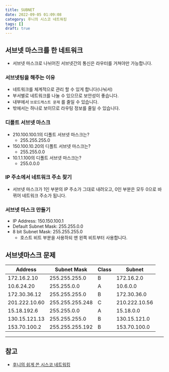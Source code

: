 ```yaml
---
title: SUBNET
date: 2022-09-05 01:09:08
category: 후니의 시스코 네트워킹
tags: []
draft: true
---
```


## 서브넷 마스크를 한 네트워크

- 서브넷 마스크로 나뉘어진 서브넷간의 통신은 라우터를 거쳐야만 가능합니다.

### 서브넷팅을 해주는 이유

- 네트워크를 체계적으로 관리 할 수 있게 합니다(나눠서)
- 부서별로 네트워크를 나눌 수 있으므로 보안성이 좋습니다.
- 내부에서 `브로드캐스트 문제` 를 줄일 수 있습니다.
- 밖에서는 하나로 보이므로 라우팅 정보를 줄일 수 있습니다.

### 디폴트 서브넷 마스크

- 210.100.100.1의 디폴트 서브넷 마스크는?
  - 255.255.255.0
- 150.100.10.20의 디폴트 서브넷 마스크는?
  - 255.255.0.0
- 10.1.1.100의 디폴트 서브넷 마스크는?
  - 255.0.0.0

### IP 주소에서 네트워크 주소 찾기

- 서브넷 마스크가 1인 부분의 IP 주소가 그대로 내려오고, 0인 부분은 모두 0으로 바뀌어 네트워크 주소가 됩니다.

### 서브넷 마스크 만들기

- IP Address: 150.150.100.1
- Default Subnet Mask: 255.255.0.0
- 8 bit Subnet Mask: 255.255.255.0
  - 호스트 비트 부분을 사용하되 맨 왼쪽 비트부터 사용합니다.

## 서브넷마스크 문제

| Address       | Subnet Mask     | Class | Subnet        |
| ------------- | --------------- | ----- | ------------- |
| 172.16.2.10   | 255.255.255.0   | B     | 172.16.2.0    |
| 10.6.24.20    | 255.255.0.0     | A     | 10.6.0.0      |
| 172.30.36.12  | 255.255.255.0   | B     | 172.30.36.0   |
| 201.222.10.60 | 255.255.255.248 | C     | 210.222.10.56 |
| 15.18.192.6   | 255.255.0.0     | A     | 15.18.0.0     |
| 130.15.121.13 | 255.255.255.0   | B     | 130.15.121.0  |
| 153.70.100.2  | 255.255.255.192 | B     | 153.70.100.0  |

---

## 참고

- [후니의 쉽게 쓴 시스코 네트워킹](http://www.kyobobook.co.kr/product/detailViewKor.laf?ejkGb=KOR&mallGb=KOR&barcode=9788931589191&orderClick=LFR&Kc=)
